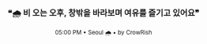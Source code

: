<div align="center">

<br>

<h3>❝🌧️ 비 오는 오후, 창밖을 바라보며 여유를 즐기고 있어요❞</h3>

<sub>05:00 PM • Seoul 🌧️ • by CrowRish</sub>

<br>

</div>